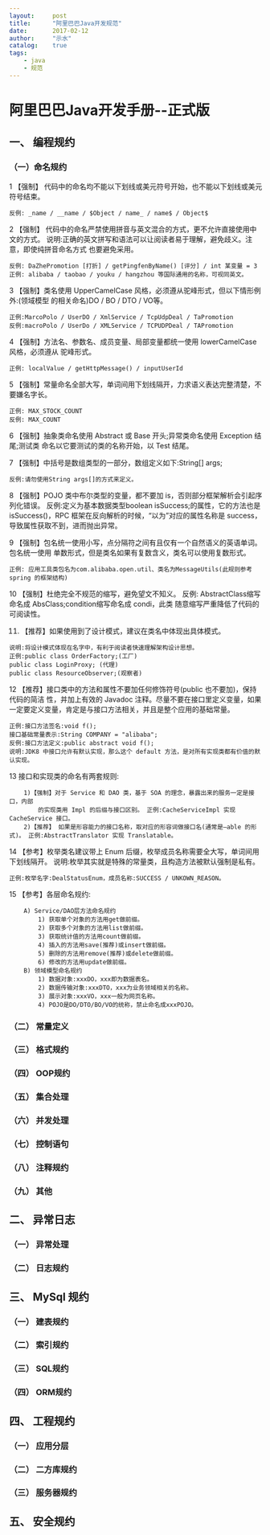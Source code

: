 ```yaml
---
layout:     post
title:      "阿里巴巴Java开发规范"
date:       2017-02-12
author:     "示水"
catalog:    true
tags:
    - java
    - 规范
---
```

# 阿里巴巴Java开发手册--正式版

## 一、 编程规约

### （一）命名规约

1 【强制】 代码中的命名均不能以下划线或美元符号开始，也不能以下划线或美元符号结束。

```
反例: _name / __name / $Object / name_ / name$ / Object$
```
2  【强制】 代码中的命名严禁使用拼音与英文混合的方式，更不允许直接使用中文的方式。 
说明:正确的英文拼写和语法可以让阅读者易于理解，避免歧义。注意，即使纯拼音命名方式 也要避免采用。

```
反例: DaZhePromotion [打折] / getPingfenByName() [评分] / int 某变量 = 3 
正例: alibaba / taobao / youku / hangzhou 等国际通用的名称，可视同英文。
```
3 【强制】类名使用 UpperCamelCase 风格，必须遵从驼峰形式，但以下情形例外:(领域模型 的相关命名)DO / BO / DTO / VO等。

```
正例:MarcoPolo / UserDO / XmlService / TcpUdpDeal / TaPromotion 
反例:macroPolo / UserDo / XMLService / TCPUDPDeal / TAPromotion
```
4 【强制】方法名、参数名、成员变量、局部变量都统一使用 lowerCamelCase 风格，必须遵从 驼峰形式。

```
正例: localValue / getHttpMessage() / inputUserId
```
5 【强制】常量命名全部大写，单词间用下划线隔开，力求语义表达完整清楚，不要嫌名字长。 

```
正例: MAX_STOCK_COUNT
反例: MAX_COUNT
```
6 【强制】抽象类命名使用 Abstract 或 Base 开头;异常类命名使用 Exception 结尾;测试类 命名以它要测试的类的名称开始，以 Test 结尾。

7 【强制】中括号是数组类型的一部分，数组定义如下:String[] args; 

```
反例:请勿使用String args[]的方式来定义。
```
8 【强制】POJO 类中布尔类型的变量，都不要加 is，否则部分框架解析会引起序列化错误。 
反例:定义为基本数据类型boolean isSuccess;的属性，它的方法也是isSuccess()，RPC 框架在反向解析的时候，“以为”对应的属性名称是 success，导致属性获取不到，进而抛出异常。

9 【强制】包名统一使用小写，点分隔符之间有且仅有一个自然语义的英语单词。包名统一使用 单数形式，但是类名如果有复数含义，类名可以使用复数形式。

```
正例: 应用工具类包名为com.alibaba.open.util、类名为MessageUtils(此规则参考 spring 的框架结构)
```
10 【强制】杜绝完全不规范的缩写，避免望文不知义。
反例: AbstractClass缩写命名成 AbsClass;condition缩写命名成 condi，此类 随意缩写严重降低了代码的可阅读性。

11. 【推荐】如果使用到了设计模式，建议在类名中体现出具体模式。 

```
说明:将设计模式体现在名字中，有利于阅读者快速理解架构设计思想。 
正例:public class OrderFactory;(工厂)
public class LoginProxy; (代理)
public class ResourceObserver;(观察者)
```
12 【推荐】接口类中的方法和属性不要加任何修饰符号(public 也不要加)，保持代码的简洁 性，并加上有效的 Javadoc 注释。尽量不要在接口里定义变量，如果一定要定义变量，肯定是与接口方法相关，并且是整个应用的基础常量。

```
正例:接口方法签名:void f();
接口基础常量表示:String COMPANY = "alibaba";
反例:接口方法定义:public abstract void f();
说明:JDK8 中接口允许有默认实现，那么这个 default 方法，是对所有实现类都有价值的默认实现。
```
13 接口和实现类的命名有两套规则:

```
    1)【强制】对于 Service 和 DAO 类，基于 SOA 的理念，暴露出来的服务一定是接口，内部
        的实现类用 Impl 的后缀与接口区别。 正例:CacheServiceImpl 实现 CacheService 接口。
    2)【推荐】 如果是形容能力的接口名称，取对应的形容词做接口名(通常是–able 的形式)。 正例:AbstractTranslator 实现 Translatable。
```
14 【参考】枚举类名建议带上 Enum 后缀，枚举成员名称需要全大写，单词间用下划线隔开。 说明:枚举其实就是特殊的常量类，且构造方法被默认强制是私有。 

```
正例:枚举名字:DealStatusEnum，成员名称:SUCCESS / UNKOWN_REASON。
```
15 【参考】各层命名规约:

```
    A) Service/DAO层方法命名规约
        1) 获取单个对象的方法用get做前缀。
        2) 获取多个对象的方法用list做前缀。
        3) 获取统计值的方法用count做前缀。
        4) 插入的方法用save(推荐)或insert做前缀。 
        5) 删除的方法用remove(推荐)或delete做前缀。
        6) 修改的方法用update做前缀。
    B) 领域模型命名规约
        1) 数据对象:xxxDO，xxx即为数据表名。
        2) 数据传输对象:xxxDTO，xxx为业务领域相关的名称。 
        3) 展示对象:xxxVO，xxx一般为网页名称。
        4) POJO是DO/DTO/BO/VO的统称，禁止命名成xxxPOJO。
```
### （二） 常量定义
### （三） 格式规约
### （四） OOP规约
### （五） 集合处理
### （六） 并发处理
### （七） 控制语句
### （八） 注释规约
### （九） 其他

## 二、 异常日志
### （一） 异常处理
### （二） 日志规约

## 三、 MySql 规约
### （一） 建表规约
### （二） 索引规约
### （三） SQL规约
### （四） ORM规约

## 四、 工程规约
### （一） 应用分层
### （二） 二方库规约
### （三） 服务器规约

## 五、 安全规约





